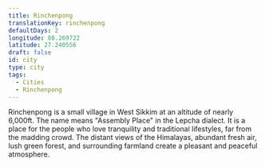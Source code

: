 ```yaml
---
title: Rinchenpong
translationKey: rinchenpong
defaultDays: 2
longitude: 88.269722
latitude: 27.240556
draft: false
id: city
type: city
tags:
  - Cities
  - Rinchenpong
---
```

Rinchenpong is a small village in West Sikkim at an altitude of nearly 6,000ft. The name  means "Assembly Place" in the Lepcha dialect. It is a place for the people who love tranquility and traditional lifestyles, far from the madding crowd. The distant views of the  Himalayas, abundant fresh air, lush green forest, and surrounding farmland create a pleasant and peaceful atmosphere.